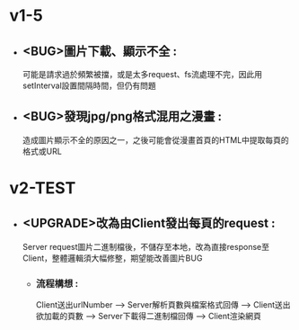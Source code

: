 # v1-5 <br>


* ## \<BUG\>圖片下載、顯示不全 :
   可能是請求過於頻繁被擋，或是太多request、fs流處理不完，因此用setInterval設置間隔時間，但仍有問題<br>
   
* ## \<BUG\>發現jpg/png格式混用之漫畫 :
   造成圖片顯示不全的原因之一，之後可能會從漫畫首頁的HTML中提取每頁的格式或URL


# v2-TEST<br>

* ## \<UPGRADE\>改為由Client發出每頁的request :
   Server request圖片二進制檔後，不儲存至本地，改為直接response至Client，整體邏輯須大幅修整，期望能改善圖片BUG<br>
   * ### 流程構想 :
     Client送出urlNumber --> Server解析頁數與檔案格式回傳 --> Client送出欲加載的頁數 --> Server下載得二進制檔回傳 --> Client渲染網頁
